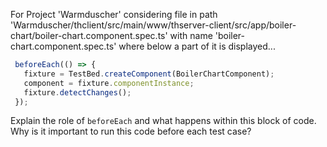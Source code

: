 For Project 'Warmduscher' considering file in path 'Warmduscher/thclient/src/main/www/thserver-client/src/app/boiler-chart/boiler-chart.component.spec.ts' with name 'boiler-chart.component.spec.ts' where below a part of it is displayed...
```typescript
 beforeEach(() => {
   fixture = TestBed.createComponent(BoilerChartComponent);
   component = fixture.componentInstance;
   fixture.detectChanges();
 });
```
Explain the role of `beforeEach` and what happens within this block of code. Why is it important to run this code before each test case?